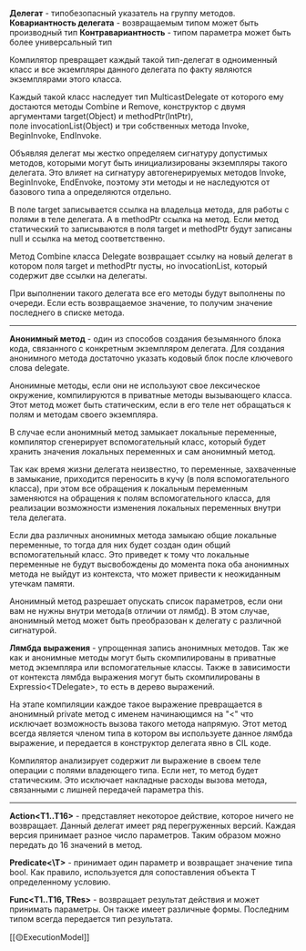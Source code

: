**Делегат** - типобезопасный указатель на группу методов.
**Ковариантность делегата** - возвращаемым типом может быть производный тип
**Контравариантность** - типом параметра может быть более универсальный тип

Компилятор превращает каждый такой тип-делегат в одноименный класс и все экземпляры данного делегата по факту являются экземплярами этого класса.

Каждый такой класс наследует тип MulticastDelegate от которого ему достаются методы Combine и Remove, конструктор с двумя аргументами target(Object) и methodPtr(IntPtr), поле invocationList(Object) и три собственных метода Invoke, BeginInvoke, EndInvoke.

Объявляя делегат мы жестко определяем сигнатуру допустимых методов, которыми могут быть инициализированы экземпляры такого делегата. Это влияет на сигнатуру автогенерируемых методов Invoke, BeginInvoke, EndEnvoke, поэтому эти методы и не наследуются от базового типа а определяются отдельно.

В поле target записывается ссылка на владельца метода, для работы с полями в теле делегата. А в methodPtr ссылка на метод. Если метод статический то записываются в поля target и methodPtr будут записаны null и ссылка на метод соответственно.

Метод Combine класса Delegate возвращает ссылку на новый делегат в котором поля target и methodPtr пусты, но invocationList, который содержит две ссылки на делегаты.  
  
При выполнении такого делегата все его методы будут выполнены по очереди. Если есть возвращаемое значение, то получим значение последнего в списке метода.

---
**Анонимный метод** - один из способов создания безымянного блока кода, связанного с конкретным экземпляром делегата. Для создания анонимного метода достаточно указать кодовый блок после ключевого слова delegate.

Анонимные методы, если они не используют свое лексическое окружение, компилируются в приватные методы вызывающего класса. Этот метод может быть статическим, если в его теле нет обращаться к полям и методам своего экземпляра.

В случае если анонимный метод замыкает локальные переменные, компилятор сгенерирует вспомогательный класс, который будет хранить значения локальных переменных и сам анонимный метод. 

Так как время жизни делегата неизвестно, то переменные, захваченные в замыкание, приходится переносить в кучу (в поля вспомогательного класса), при этом все обращения к локальным переменным заменяются на обращения к полям вспомогательного класса, для реализации возможности изменения локальных переменных внутри тела делегата.

Если два различных анонимных метода замыкаю общие локальные переменные, то тогда для них будет создан один общий вспомогательный класс. Это приведет к тому что локальные переменные не будут высвобождены до момента пока оба анонимных метода не выйдут из контекста, что может привести к неожиданным утечкам памяти. 

Анонимный метод разрешает опускать список параметров, если они вам не нужны внутри метода(в отличии от лямбд). В этом случае, анонимный метод может быть преобразован к делегату с различной сигнатурой.

**Лямбда выражения** - упрощенная запись анонимных методов. Так же как и анонимные методы могут быть скомпилированы в приватные метод экземпляра или вспомогательные классы. Также в зависимости от контекста лямбда выражения могут быть скомпилированы в Expressio\<TDelegate>, то есть в дерево выражений.

На этапе компиляции каждое такое выражение превращается в анонимный private метод с именем начинающимся на "<" что исключает возможность вызова такого метода напрямую. Этот метод всегда является членом типа в котором вы используете данное лямбда выражение, и передается в конструктор делегата явно в CIL коде.

Компилятор анализирует содержит ли выражение в своем теле операции с  полями владеющего типа. Если нет, то метод будет статическим. Это исключает накладные расходы вызова метода, связанными с лишней передачей параметра this.

---

**Action<T1..T16>** - представляет некоторое действие, которое ничего не возвращает. Данный делегат имеет ряд перегруженных версий. Каждая версия принимает разное число параметров. Таким образом можно передать до 16 значений в метод.

**Predicate<\T>** - принимает один параметр и возвращает значение типа bool. Как правило, используется для сопоставления объекта T определенному условию.

**Func<T1..T16, TRes>** - возвращает результат действия и может принимать параметры. Он также имеет различные формы. Последним типом всегда передается тип результата.

[[🟡ExecutionModel]]









